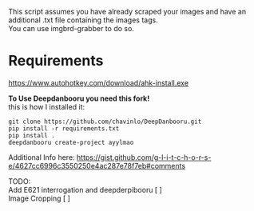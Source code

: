 This script assumes you have already scraped your images and have an additional .txt file containing the images tags.<br>
You can use imgbrd-grabber to do so.

# Requirements
https://www.autohotkey.com/download/ahk-install.exe

**To Use Deepdanbooru you need this fork!**<br>
this is how I installed it:
```
git clone https://github.com/chavinlo/DeepDanbooru.git
pip install -r requirements.txt
pip install . 
deepdanbooru create-project ayylmao
```
Additional Info here:
https://gist.github.com/g-l-i-t-c-h-o-r-s-e/4627cc6996c3550250e4ac287e78f7eb#comments


TODO:<br>
Add E621 interrogation and deepderpibooru [ ]<br>
Image Cropping [ ]<br>
